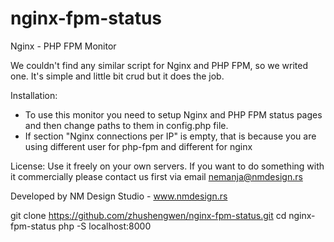 nginx-fpm-status
=====================

Nginx - PHP FPM Monitor

We couldn't find any similar script for Nginx and PHP FPM, so we writed one. It's simple and little bit crud but it does the job.

Installation:
- To use this monitor you need to setup Nginx and PHP FPM status pages and then change paths to them in config.php file.
- If section "Nginx connections per IP" is empty, that is because you are using different user for php-fpm and different for nginx 

License:
Use it freely on your own servers. If you want to do something with it commercially please contact us first via email nemanja@nmdesign.rs

Developed by NM Design Studio - www.nmdesign.rs

git clone https://github.com/zhushengwen/nginx-fpm-status.git
cd nginx-fpm-status
php -S localhost:8000
